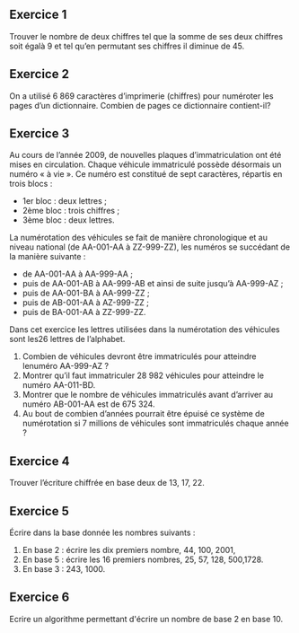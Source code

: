 ## Exercice 1

Trouver le nombre de deux chiffres tel que la somme de ses deux chiffres soit égalà 9 et tel qu’en permutant ses chiffres il diminue de 45.

## Exercice 2

On a utilisé 6 869 caractères d’imprimerie (chiffres) pour numéroter les pages d’un dictionnaire. Combien de pages ce dictionnaire contient-il?

## Exercice 3

Au cours de l’année 2009, de nouvelles plaques d’immatriculation ont été mises en circulation.
Chaque véhicule immatriculé possède désormais un numéro « à vie ».
Ce numéro est constitué de sept caractères, répartis en trois blocs :

- 1er bloc : deux lettres ;
- 2ème bloc : trois chiffres ;
- 3ème bloc : deux lettres.
 
La numérotation des véhicules se fait de manière chronologique et au niveau national (de AA-001-AA à ZZ-999-ZZ), les numéros se succédant de la manière suivante :

-  de AA-001-AA à AA-999-AA ;
- puis de AA-001-AB à AA-999-AB et ainsi de suite jusqu’à AA-999-AZ ;
- puis de AA-001-BA à AA-999-ZZ ;
- puis de AB-001-AA à AZ-999-ZZ ;
- puis de BA-001-AA à ZZ-999-ZZ.
 
Dans cet exercice les lettres utilisées dans la numérotation des véhicules sont les26 lettres de l’alphabet.

1. Combien de véhicules devront être immatriculés pour atteindre lenuméro AA-999-AZ ?
2. Montrer qu’il faut immatriculer 28 982 véhicules pour atteindre le numéro AA-011-BD.
3. Montrer que le nombre de véhicules immatriculés avant d’arriver au numéro AB-001-AA est de 675 324.
4. Au bout de combien d’années pourrait être épuisé ce système de numérotation si 7 millions de véhicules sont immatriculés chaque année ?


## Exercice 4

Trouver l’écriture chiffrée en base deux de 13, 17, 22.

## Exercice 5

Écrire dans la base donnée les nombres suivants :
1. En base 2 : écrire les dix premiers nombre, 44, 100, 2001,
2. En base 5 : écrire les 16 premiers nombres, 25, 57, 128, 500,1728.
3. En base 3 : 243, 1000.

## Exercice 6 

Ecrire un algorithme permettant d'écrire un nombre de base 2 en base 10. 
